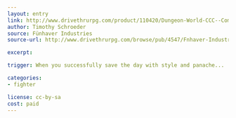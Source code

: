 ```yaml
---
layout: entry
link: http://www.drivethrurpg.com/product/110420/Dungeon-World-CCC--Compendium-Class-Collection
author: Timothy Schroeder
source: Fünhaver Industries
source-url: http://www.drivethrurpg.com/browse/pub/4547/Fnhaver-Industries

excerpt:

trigger: When you successfully save the day with style and panache...

categories:
- fighter

license: cc-by-sa
cost: paid
---
```

